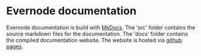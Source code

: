 # Evernode documentation
Evernode documentation is build with [MkDocs](https://www.mkdocs.org/). The 'src' folder contains the source markdown files for the documentation. The 'docs' folder contains the compiled documentation website. The website is hosted via [github pages](https://pages.github.com/).